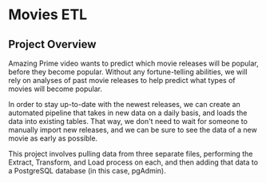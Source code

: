 # Movies ETL

## Project Overview
Amazing Prime video wants to predict which movie releases will be popular, before they become popular. Without any fortune-telling abilities, we will rely on analyses of past movie releases to help predict what types of movies will become popular. 

In order to stay up-to-date with the newest releases, we can create an automated pipeline that takes in new data on a daily basis, and loads the data into existing tables. That way, we don't need to wait for someone to manually import new releases, and we can be sure to see the data of a new movie as early as possible. 

This project involves pulling data from three separate files, performing the Extract, Transform, and Load process on each, and then adding that data to a PostgreSQL database (in this case, pgAdmin). 